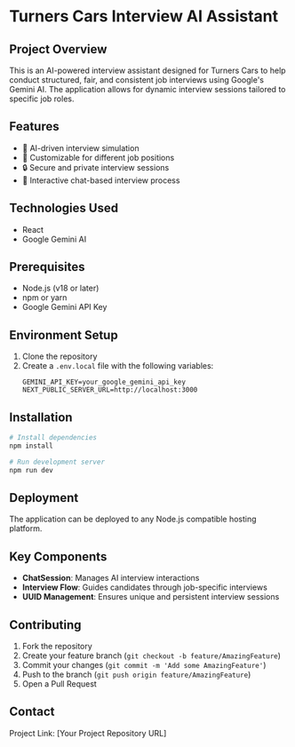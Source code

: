 # Turners Cars Interview AI Assistant

## Project Overview

This is an AI-powered interview assistant designed for Turners Cars to help conduct structured, fair, and consistent job interviews using Google's Gemini AI. The application allows for dynamic interview sessions tailored to specific job roles.

## Features

- 🤖 AI-driven interview simulation
- 🎯 Customizable for different job positions
- 🔒 Secure and private interview sessions
- 💬 Interactive chat-based interview process

## Technologies Used

- React
- Google Gemini AI

## Prerequisites

- Node.js (v18 or later)
- npm or yarn
- Google Gemini API Key

## Environment Setup

1. Clone the repository
2. Create a `.env.local` file with the following variables:
   ```
   GEMINI_API_KEY=your_google_gemini_api_key
   NEXT_PUBLIC_SERVER_URL=http://localhost:3000
   ```

## Installation

```bash
# Install dependencies
npm install

# Run development server
npm run dev
```

## Deployment

The application can be deployed to any Node.js compatible hosting platform.

## Key Components

- **ChatSession**: Manages AI interview interactions
- **Interview Flow**: Guides candidates through job-specific interviews
- **UUID Management**: Ensures unique and persistent interview sessions

## Contributing

1. Fork the repository
2. Create your feature branch (`git checkout -b feature/AmazingFeature`)
3. Commit your changes (`git commit -m 'Add some AmazingFeature'`)
4. Push to the branch (`git push origin feature/AmazingFeature`)
5. Open a Pull Request

## Contact


Project Link: [Your Project Repository URL]
